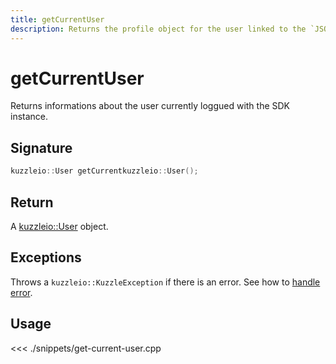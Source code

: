 ```yaml
---
title: getCurrentUser
description: Returns the profile object for the user linked to the `JSON Web Token`
---
```


# getCurrentUser

Returns informations about the user currently loggued with the SDK instance.

## Signature

```cpp
kuzzleio::User getCurrentkuzzleio::User();
```

## Return

A [kuzzleio::User](/sdk/cpp/1/core-classes/user/) object.

## Exceptions

Throws a `kuzzleio::KuzzleException` if there is an error. See how to [handle error](/sdk/cpp/1/error-handling).

## Usage

<<< ./snippets/get-current-user.cpp
